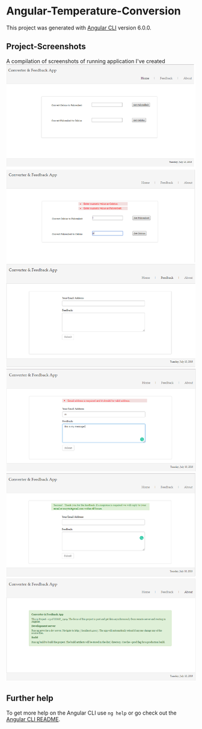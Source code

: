 # Angular-Temperature-Conversion

This project was generated with [Angular CLI](https://github.com/angular/angular-cli) version 6.0.0.

## Project-Screenshots

A compilation of screenshots of running application I've created
![](https://github.com/Moytri/Angular-Temperature-Conversion/blob/master/images/converter-one.png)
![](https://github.com/Moytri/Angular-Temperature-Conversion/blob/master/images/converter-two.png)
![](https://github.com/Moytri/Angular-Temperature-Conversion/blob/master/images/converter-three.png)

## Further help

To get more help on the Angular CLI use `ng help` or go check out the [Angular CLI README](https://github.com/angular/angular-cli/blob/master/README.md).

